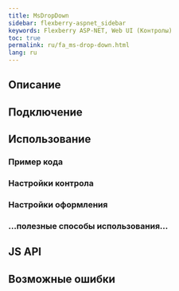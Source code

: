 ```yaml
---
title: MsDropDown
sidebar: flexberry-aspnet_sidebar
keywords: Flexberry ASP-NET, Web UI (Контролы)
toc: true
permalink: ru/fa_ms-drop-down.html
lang: ru
---
```


## Описание

## Подключение

## Использование

### Пример кода

### Настройки контрола

### Настройки оформления

### ...полезные способы использования...

## JS API

## Возможные ошибки
 